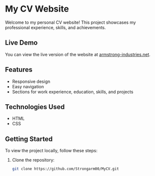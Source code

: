 # My CV Website

Welcome to my personal CV website! This project showcases my professional experience, skills, and achievements. 

## Live Demo

You can view the live version of the website at [armstrong-industries.net](https://armstrong-industries.net).

## Features

- Responsive design
- Easy navigation
- Sections for work experience, education, skills, and projects

## Technologies Used

- HTML
- CSS

## Getting Started

To view the project locally, follow these steps:

1. Clone the repository:
   ```bash
   git clone https://github.com/Strongarm00/MyCV.git
